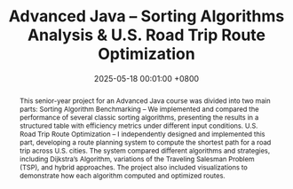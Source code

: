 ---
title:          "Advanced Java – Sorting Algorithms Analysis & U.S. Road Trip Route Optimization"
date:           2025-05-18 00:01:00 +0800
selected:       false
pub:            "Human-Centric computing"
pub_date:       "2025"
abstract: >-
  This senior-year project for an Advanced Java course was divided into two main parts:

  Sorting Algorithm Benchmarking – We implemented and compared the performance of several classic sorting algorithms, presenting the results in a structured table with efficiency metrics under different input conditions.

  U.S. Road Trip Route Optimization – I independently designed and implemented this part, developing a route planning system to compute the shortest path for a road trip across U.S. cities. The system compared different algorithms and strategies, including Dijkstra’s Algorithm, variations of the Traveling Salesman Problem (TSP), and hybrid approaches. The project also included visualizations to demonstrate how each algorithm computed and optimized routes.
cover:          /assets/images/covers/project-advanced_java.png
authors:
- Rui Sang
- Yilin Li 
links:
---